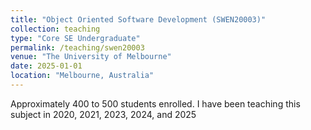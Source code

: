 ```yaml
---
title: "Object Oriented Software Development (SWEN20003)"
collection: teaching
type: "Core SE Undergraduate"
permalink: /teaching/swen20003
venue: "The University of Melbourne"
date: 2025-01-01
location: "Melbourne, Australia"
---
```


Approximately 400 to 500 students enrolled. I have been teaching this subject in 2020, 2021, 2023, 2024, and 2025
